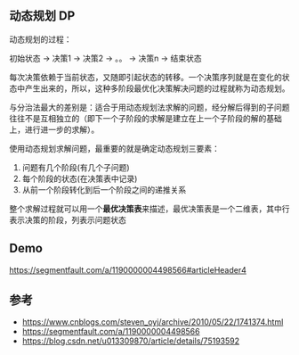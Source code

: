 ## 动态规划 DP

动态规划的过程：

初始状态 -> 决策1 -> 决策2 -> 。。 -> 决策n -> 结束状态

每次决策依赖于当前状态，又随即引起状态的转移。一个决策序列就是在变化的状态中产生出来的，所以，这种多阶段最优化决策解决问题的过程就称为动态规划。

与分治法最大的差别是：适合于用动态规划法求解的问题，经分解后得到的子问题往往不是互相独立的（即下一个子阶段的求解是建立在上一个子阶段的解的基础上，进行进一步的求解）。

使用动态规划求解问题，最重要的就是确定动态规划三要素：

1. 问题有几个阶段(有几个子问题) 
2. 每个阶段的状态(在决策表中记录)
3. 从前一个阶段转化到后一个阶段之间的递推关系

整个求解过程就可以用一个**最优决策表**来描述，最优决策表是一个二维表，其中行表示决策的阶段，列表示问题状态

## Demo

https://segmentfault.com/a/1190000004498566#articleHeader4


## 参考
- https://www.cnblogs.com/steven_oyj/archive/2010/05/22/1741374.html
- https://segmentfault.com/a/1190000004498566
- https://blog.csdn.net/u013309870/article/details/75193592